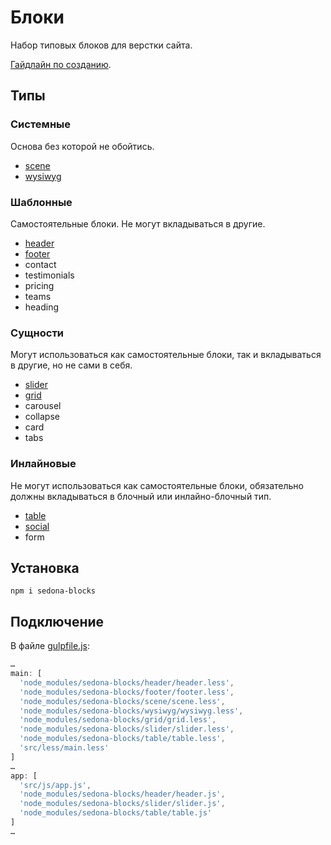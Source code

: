 # Блоки

Набор типовых блоков для верстки сайта.

[Гайдлайн по созданию](https://github.com/constlab/sedona-blocks/blob/master/guidelines.md).

## Типы

### Системные

Основа без которой не обойтись.

* [scene](https://github.com/constlab/sedona-blocks/tree/master/scene)
* [wysiwyg](https://github.com/constlab/sedona-blocks/tree/master/wysiwyg)

### Шаблонные

Самостоятельные блоки. Не могут вкладываться в другие.

* [header](https://github.com/constlab/sedona-blocks/tree/master/header)
* [footer](https://github.com/constlab/sedona-blocks/tree/master/footer)
* contact
* testimonials
* pricing
* teams
* heading

### Сущности

Могут использоваться как самостоятельные блоки, так и вкладываться в другие, но не сами в себя.

* [slider](https://github.com/constlab/sedona-blocks/tree/master/slider)
* [grid](https://github.com/constlab/sedona-blocks/tree/master/grid)
* carousel
* collapse
* card
* tabs

### Инлайновые

Не могут использоваться как самостоятельные блоки, обязательно должны вкладываться в блочный или инлайно-блочный тип.

* [table](https://github.com/constlab/sedona-blocks/tree/master/table)
* [social](https://github.com/constlab/sedona-blocks/tree/master/social)
* form

## Установка

```
npm i sedona-blocks
```

## Подключение

В файле [gulpfile.js](https://github.com/constlab/sedona-basis/blob/master/gulpfile.js):

```js
…
main: [
  'node_modules/sedona-blocks/header/header.less',
  'node_modules/sedona-blocks/footer/footer.less',
  'node_modules/sedona-blocks/scene/scene.less',
  'node_modules/sedona-blocks/wysiwyg/wysiwyg.less',
  'node_modules/sedona-blocks/grid/grid.less',
  'node_modules/sedona-blocks/slider/slider.less',
  'node_modules/sedona-blocks/table/table.less',
  'src/less/main.less'
]
…
app: [
  'src/js/app.js',
  'node_modules/sedona-blocks/header/header.js',
  'node_modules/sedona-blocks/slider/slider.js',
  'node_modules/sedona-blocks/table/table.js'
]
…
```
